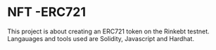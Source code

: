 # NFT -ERC721
This project is about creating an ERC721 token on the Rinkebt testnet. Langauages and tools used are Solidity, Javascript and Hardhat.
